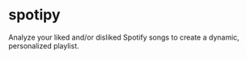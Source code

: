 # spotipy
Analyze your liked and/or disliked Spotify songs to create a dynamic, personalized playlist. 